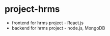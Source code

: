 # project-hrms
* frontend for hrms project - React.js
* backend for hrms project - node.js, MongoDB
